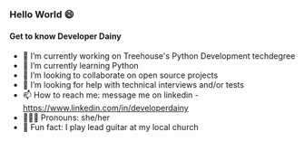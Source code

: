 ### Hello World 😄 

#### Get to know Developer Dainy

- 🔭 I’m currently working on Treehouse's Python Development techdegree 
- 🌱 I’m currently learning Python
- 👯 I’m looking to collaborate on open source projects
- 🤔 I’m looking for help with technical interviews and/or tests
- 📫 How to reach me: message me on linkedin - https://www.linkedin.com/in/developerdainy
- 👩🏽‍🎓 Pronouns: she/her
- 🎸 Fun fact: I play lead guitar at my local church


